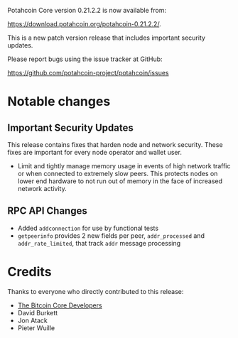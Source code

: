 Potahcoin Core version 0.21.2.2 is now available from:

 <https://download.potahcoin.org/potahcoin-0.21.2.2/>.

This is a new patch version release that includes important security updates.

Please report bugs using the issue tracker at GitHub:

  <https://github.com/potahcoin-project/potahcoin/issues>

Notable changes
===============

Important Security Updates
--------------------------

This release contains fixes that harden node and network security. These fixes are important for every node operator and wallet user.

- Limit and tightly manage memory usage in events of high network traffic or when connected to extremely slow peers.
This protects nodes on lower end hardware to not run out of memory in the face of increased network activity.

RPC API Changes
---------------

* Added `addconnection` for use by functional tests
* `getpeerinfo` provides 2 new fields per peer, `addr_processed` and `addr_rate_limited`, that track `addr` message processing


Credits
=======

Thanks to everyone who directly contributed to this release:

- [The Bitcoin Core Developers](https://github.com/bitcoin/bitcoin/tree/master/doc/release-notes)
- David Burkett
- Jon Atack
- Pieter Wuille